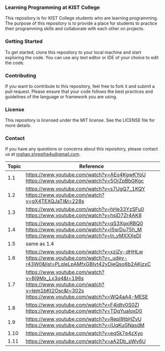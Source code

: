 ### Learning Programming at KIST College
This repository is for KIST College students who are learning programming. The purpose of this repository is to provide a place for students to practice their programming skills and collaborate with each other on projects.

### Getting Started
To get started, clone this repository to your local machine and start exploring the code. You can use any text editor or IDE of your choice to edit the code.

### Contributing
If you want to contribute to this repository, feel free to fork it and submit a pull request. Please ensure that your code follows the best practices and guidelines of the language or framework you are using.

### License
This repository is licensed under the MIT license. See the LICENSE file for more details.

### Contact
If you have any questions or concerns about this repository, please contact us at roshan.shrestha4u@gmail.com.

| Topic | Reference                                                                                                                                                   |
|-------|-------------------------------------------------------------------------------------------------------------------------------------------------------------|
| 1.1   | https://www.youtube.com/watch?v=AEo4KgwKYoU <br> https://www.youtube.com/watch?v=5OrZpBbGKgc                                                                |
| 1.2   | https://www.youtube.com/watch?v=s7UgQ7_1KQY <br> https://www.youtube.com/watch?v=gX4TEXQJaTI&t=228s                                                         |
| 1.3   | https://www.youtube.com/watch?v=hHe33YzSFu0 <br> https://www.youtube.com/watch?v=hsiD7Zr4AK8                                                                |
| 1.4   | https://www.youtube.com/watch?v=qS3XgxjRBQ0 <br> https://www.youtube.com/watch?v=I5srDu75h_M <br> https://www.youtube.com/watch?v=ln_vMXXXeDI               |
| 1.5   | same as 1.4                                                                                                                                                 |
| 1.6   | https://www.youtube.com/watch?v=xzjZy-dHHLw <br> https://www.youtube.com/watch?v=_udey-r43W0&list=PLqleLpAMfxGBIvt42yDieQso6b2AKjzxC                        |
| 1.7   | https://www.youtube.com/watch?v=Bj9Mx_Lx3q4&t=196s <br> https://www.youtube.com/watch?v=tem1bKt2Osc&t=302s <br> https://www.youtube.com/watch?v=WQ4aA4-MESE |
| 1.8   | https://www.youtube.com/watch?v=F4jdtv0S0ZI <br> https://www.youtube.com/watch?v=TDqYualoxD0                                                                |
| 1.9   | https://www.youtube.com/watch?v=RepI9tbHZvU <br>https://www.youtube.com/watch?v=IUqKuGNasdM                                                                 |
| 1.10  | https://www.youtube.com/watch?v=eq5k7e4zXyo                                                                                                                 |
| 1.11  | https://www.youtube.com/watch?v=aA2Db_pWv6U                                                                                                                 |